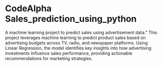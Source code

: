 # CodeAlpha Sales_prediction_using_python
A machine learning project to predict sales using advertisement data." This project leverages machine learning to predict product sales based on advertising budgets across TV, radio, and newspaper platforms. Using Linear Regression, the model identifies key insights into how advertising investments influence sales performance, providing actionable recommendations for marketing strategies.
